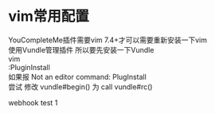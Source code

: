 # vim常用配置
YouCompleteMe插件需要vim 7.4+才可以需要重新安装一下vim  
使用Vundle管理插件 所以要先安装一下Vundle  
vim  
:PluginInstall  
如果报 Not an editor command: PlugInstall  
尝试 修改 vundle#begin()  为 call vundle#rc()  

webhook test 1

